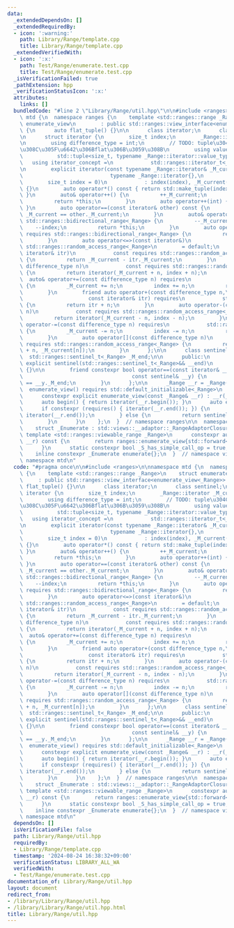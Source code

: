 ```yaml
---
data:
  _extendedDependsOn: []
  _extendedRequiredBy:
  - icon: ':warning:'
    path: Library/Range/template.cpp
    title: Library/Range/template.cpp
  _extendedVerifiedWith:
  - icon: ':x:'
    path: Test/Range/enumerate.test.cpp
    title: Test/Range/enumerate.test.cpp
  _isVerificationFailed: true
  _pathExtension: hpp
  _verificationStatusIcon: ':x:'
  attributes:
    links: []
  bundledCode: "#line 2 \"Library/Range/util.hpp\"\n\n#include <ranges>\n\nnamespace\
    \ mtd {\n  namespace ranges {\n    template <std::ranges::range _Range>\n    struct\
    \ enumerate_view\n        : public std::ranges::view_interface<enumerate_view<_Range>>\
    \ {\n      auto flat_tuple() {}\n\n      class iterator;\n      class sentinel;\n\
    \n      struct iterator {\n        size_t index;\n        _Range::iterator _M_current;\n\
    \n        using difference_type = int;\n        // TODO: tuple\u304C\u6E21\u3055\
    \u308C\u305F\u6642\u306Bflat\u306B\u3059\u308B\n        using value_type =\n \
    \           std::tuple<size_t, typename _Range::iterator::value_type>;\n     \
    \   using iterator_concept =\n            std::ranges::iterator_t<_Range>::iterator_concept;\n\
    \n        explicit iterator(const typename _Range::iterator& _M_current =\n  \
    \                            typename _Range::iterator{},\n                  \
    \        size_t index = 0)\n            : index(index), _M_current(_M_current)\
    \ {}\n        auto operator*() const { return std::make_tuple(index, *_M_current);\
    \ }\n        auto& operator++() {\n          ++_M_current;\n          ++index;\n\
    \          return *this;\n        }\n        auto operator++(int) { return ++*this;\
    \ }\n        auto operator==(const iterator& other) const {\n          return\
    \ _M_current == other._M_current;\n        }\n        auto& operator--() requires\
    \ std::ranges::bidirectional_range<_Range> {\n          --_M_current;\n      \
    \    --index;\n          return *this;\n        }\n        auto operator--(int)\
    \ requires std::ranges::bidirectional_range<_Range> {\n          return --*this;\n\
    \        }\n        auto operator<=>(const iterator&)\n            const requires\
    \ std::ranges::random_access_range<_Range>\n        = default;\n        auto operator-(const\
    \ iterator& itr)\n            const requires std::ranges::random_access_range<_Range>\
    \ {\n          return _M_current - itr._M_current;\n        }\n        auto operator+(const\
    \ difference_type n)\n            const requires std::ranges::random_access_range<_Range>\
    \ {\n          return iterator(_M_current + n, index + n);\n        }\n      \
    \  auto& operator+=(const difference_type n) requires\n            std::ranges::random_access_range<_Range>\
    \ {\n          _M_current += n;\n          index += n;\n          return *this;\n\
    \        }\n        friend auto operator+(const difference_type n,\n         \
    \                     const iterator& itr) requires\n            std::ranges::random_access_range<_Range>\
    \ {\n          return itr + n;\n        }\n        auto operator-(const difference_type\
    \ n)\n            const requires std::ranges::random_access_range<_Range> {\n\
    \          return iterator(_M_current - n, index - n);\n        }\n        auto&\
    \ operator-=(const difference_type n) requires\n            std::ranges::random_access_range<_Range>\
    \ {\n          _M_current -= n;\n          index -= n;\n          return *this;\n\
    \        }\n        auto operator[](const difference_type n)\n            const\
    \ requires std::ranges::random_access_range<_Range> {\n          return std::make_tuple(index\
    \ + n, _M_current[n]);\n        }\n      };\n\n      class sentinel {\n      \
    \  std::ranges::sentinel_t<_Range> _M_end;\n\n      public:\n        constexpr\
    \ explicit sentinel(std::ranges::sentinel_t<_Range>&& __end)\n            : _M_end(std::forward<std::ranges::sentinel_t<_Range>>(__end))\
    \ {}\n\n        friend constexpr bool operator==(const iterator& __x,\n      \
    \                                   const sentinel& __y) {\n          return __x._M_current\
    \ == __y._M_end;\n        }\n      };\n\n      _Range __r = _Range();\n\n    \
    \  enumerate_view() requires std::default_initializable<_Range>\n      = default;\n\
    \      constexpr explicit enumerate_view(const _Range& __r) : __r(__r) {}\n\n\
    \      auto begin() { return iterator(__r.begin()); }\n      auto end() {\n  \
    \      if constexpr (requires() { iterator(__r.end()); }) {\n          return\
    \ iterator(__r.end());\n        } else {\n          return sentinel(__r.end());\n\
    \        }\n      }\n    };\n  }  // namespace ranges\n\n  namespace views {\n\
    \    struct _Enumerate : std::views::__adaptor::_RangeAdaptorClosure {\n     \
    \ template <std::ranges::viewable_range _Range>\n      constexpr auto operator()(_Range&&\
    \ __r) const {\n        return ranges::enumerate_view{std::forward<_Range>(__r)};\n\
    \      }\n      static constexpr bool _S_has_simple_call_op = true;\n    };\n\n\
    \    inline constexpr _Enumerate enumerate{};\n  }  // namespace views\n}  //\
    \ namespace mtd\n"
  code: "#pragma once\n\n#include <ranges>\n\nnamespace mtd {\n  namespace ranges\
    \ {\n    template <std::ranges::range _Range>\n    struct enumerate_view\n   \
    \     : public std::ranges::view_interface<enumerate_view<_Range>> {\n      auto\
    \ flat_tuple() {}\n\n      class iterator;\n      class sentinel;\n\n      struct\
    \ iterator {\n        size_t index;\n        _Range::iterator _M_current;\n\n\
    \        using difference_type = int;\n        // TODO: tuple\u304C\u6E21\u3055\
    \u308C\u305F\u6642\u306Bflat\u306B\u3059\u308B\n        using value_type =\n \
    \           std::tuple<size_t, typename _Range::iterator::value_type>;\n     \
    \   using iterator_concept =\n            std::ranges::iterator_t<_Range>::iterator_concept;\n\
    \n        explicit iterator(const typename _Range::iterator& _M_current =\n  \
    \                            typename _Range::iterator{},\n                  \
    \        size_t index = 0)\n            : index(index), _M_current(_M_current)\
    \ {}\n        auto operator*() const { return std::make_tuple(index, *_M_current);\
    \ }\n        auto& operator++() {\n          ++_M_current;\n          ++index;\n\
    \          return *this;\n        }\n        auto operator++(int) { return ++*this;\
    \ }\n        auto operator==(const iterator& other) const {\n          return\
    \ _M_current == other._M_current;\n        }\n        auto& operator--() requires\
    \ std::ranges::bidirectional_range<_Range> {\n          --_M_current;\n      \
    \    --index;\n          return *this;\n        }\n        auto operator--(int)\
    \ requires std::ranges::bidirectional_range<_Range> {\n          return --*this;\n\
    \        }\n        auto operator<=>(const iterator&)\n            const requires\
    \ std::ranges::random_access_range<_Range>\n        = default;\n        auto operator-(const\
    \ iterator& itr)\n            const requires std::ranges::random_access_range<_Range>\
    \ {\n          return _M_current - itr._M_current;\n        }\n        auto operator+(const\
    \ difference_type n)\n            const requires std::ranges::random_access_range<_Range>\
    \ {\n          return iterator(_M_current + n, index + n);\n        }\n      \
    \  auto& operator+=(const difference_type n) requires\n            std::ranges::random_access_range<_Range>\
    \ {\n          _M_current += n;\n          index += n;\n          return *this;\n\
    \        }\n        friend auto operator+(const difference_type n,\n         \
    \                     const iterator& itr) requires\n            std::ranges::random_access_range<_Range>\
    \ {\n          return itr + n;\n        }\n        auto operator-(const difference_type\
    \ n)\n            const requires std::ranges::random_access_range<_Range> {\n\
    \          return iterator(_M_current - n, index - n);\n        }\n        auto&\
    \ operator-=(const difference_type n) requires\n            std::ranges::random_access_range<_Range>\
    \ {\n          _M_current -= n;\n          index -= n;\n          return *this;\n\
    \        }\n        auto operator[](const difference_type n)\n            const\
    \ requires std::ranges::random_access_range<_Range> {\n          return std::make_tuple(index\
    \ + n, _M_current[n]);\n        }\n      };\n\n      class sentinel {\n      \
    \  std::ranges::sentinel_t<_Range> _M_end;\n\n      public:\n        constexpr\
    \ explicit sentinel(std::ranges::sentinel_t<_Range>&& __end)\n            : _M_end(std::forward<std::ranges::sentinel_t<_Range>>(__end))\
    \ {}\n\n        friend constexpr bool operator==(const iterator& __x,\n      \
    \                                   const sentinel& __y) {\n          return __x._M_current\
    \ == __y._M_end;\n        }\n      };\n\n      _Range __r = _Range();\n\n    \
    \  enumerate_view() requires std::default_initializable<_Range>\n      = default;\n\
    \      constexpr explicit enumerate_view(const _Range& __r) : __r(__r) {}\n\n\
    \      auto begin() { return iterator(__r.begin()); }\n      auto end() {\n  \
    \      if constexpr (requires() { iterator(__r.end()); }) {\n          return\
    \ iterator(__r.end());\n        } else {\n          return sentinel(__r.end());\n\
    \        }\n      }\n    };\n  }  // namespace ranges\n\n  namespace views {\n\
    \    struct _Enumerate : std::views::__adaptor::_RangeAdaptorClosure {\n     \
    \ template <std::ranges::viewable_range _Range>\n      constexpr auto operator()(_Range&&\
    \ __r) const {\n        return ranges::enumerate_view{std::forward<_Range>(__r)};\n\
    \      }\n      static constexpr bool _S_has_simple_call_op = true;\n    };\n\n\
    \    inline constexpr _Enumerate enumerate{};\n  }  // namespace views\n}  //\
    \ namespace mtd\n"
  dependsOn: []
  isVerificationFile: false
  path: Library/Range/util.hpp
  requiredBy:
  - Library/Range/template.cpp
  timestamp: '2024-08-24 16:38:32+09:00'
  verificationStatus: LIBRARY_ALL_WA
  verifiedWith:
  - Test/Range/enumerate.test.cpp
documentation_of: Library/Range/util.hpp
layout: document
redirect_from:
- /library/Library/Range/util.hpp
- /library/Library/Range/util.hpp.html
title: Library/Range/util.hpp
---
```

